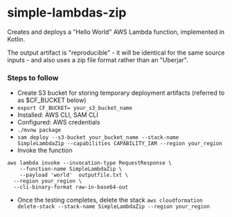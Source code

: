 # simple-lambdas-zip

Creates and deploys a "Hello World" AWS Lambda function, implemented in Kotlin.

The output artifact is "reproducible" - it will be identical for the same source inputs - and also uses
a zip file format rather than an "Uberjar".

### Steps to follow

* Create S3 bucket for storing temporary deployment artifacts (referred to as $CF_BUCKET below)
* `export CF_BUCKET= your_s3_bucket_name`
* Installed: AWS CLI, SAM CLI
* Configured: AWS credentials
* `./mvnw package`
* `sam deploy --s3-bucket your_bucket_name --stack-name SimpleLambdaZip --capabilities CAPABILITY_IAM --region your_region`
* Invoke the function
``` 
aws lambda invoke --invocation-type RequestResponse \
    --function-name SimpleLambdaZip \
    --payload 'world'  outputfile.txt \
  --region your_region \
  --cli-binary-format raw-in-base64-out
```
* Once the testing completes, delete the stack `aws cloudformation delete-stack --stack-name SimpleLambdaZip --region your_region`

